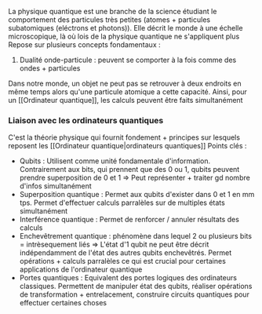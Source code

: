 La physique quantique est une branche de la science étudiant le comportement des particules très petites (atomes + particules subatomiques (eléctrons et photons)). Elle décrit le monde à une échelle microscopique, là où lois de la physique quantique ne s'appliquent plus
Repose sur plusieurs concepts fondamentaux :
1. Dualité onde-particule : peuvent se comporter à la fois comme des ondes +  particules


Dans notre monde, un objet ne peut pas se retrouver à deux endroits en même temps alors qu'une particule atomique a cette capacité. Ainsi, pour un [[Ordinateur quantique]], les calculs peuvent être faits simultanément

### Liaison avec les ordinateurs quantiques
C'est la théorie physique qui fournit fondement + principes sur lesquels reposent les [[Ordinateur quantique|ordinateurs quantiques]]
Points clés :
- Qubits : Utilisent comme unité fondamentale d'information. Contrairement aux bits, qui prennent que des 0 ou 1, qubits peuvent prendre superposition de 0 et 1
   ⇒ Peut représenter + traiter gd nombre d'infos simultanément
- Superposition quantique : Permet aux qubits d'exister dans 0 et 1 en mm tps. Permet d'effectuer calculs parralèles sur de multiples états simultanément
- Interférence quantique : Permet de renforcer / annuler résultats des calculs
- Enchevêtrement quantique : phénomène dans lequel 2 ou plusieurs bits = intrèsequement liés => L'état d'1 qubit ne peut être décrit indépendamment de l'état des autres qubits enchevêtrés. Permet opérations + calculs parralèles ce qui est crucial pour certaines applications de l'ordinateur quantique
- Portes quantiques : Equivalent des portes logiques des ordinateurs classiques. Permettent de manipuler état des qubits, réaliser opérations de transformation + entrelacement, construire circuits quantiques pour effectuer certaines choses